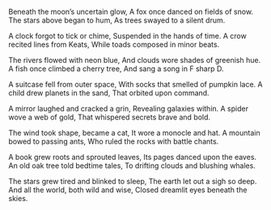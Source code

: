 Beneath the moon’s uncertain glow,
A fox once danced on fields of snow.
The stars above began to hum,
As trees swayed to a silent drum.

A clock forgot to tick or chime,
Suspended in the hands of time.
A crow recited lines from Keats,
While toads composed in minor beats.

The rivers flowed with neon blue,
And clouds wore shades of greenish hue.
A fish once climbed a cherry tree,
And sang a song in F sharp D.

A suitcase fell from outer space,
With socks that smelled of pumpkin lace.
A child drew planets in the sand,
That orbited upon command.

A mirror laughed and cracked a grin,
Revealing galaxies within.
A spider wove a web of gold,
That whispered secrets brave and bold.

The wind took shape, became a cat,
It wore a monocle and hat.
A mountain bowed to passing ants,
Who ruled the rocks with battle chants.

A book grew roots and sprouted leaves,
Its pages danced upon the eaves.
An old oak tree told bedtime tales,
To drifting clouds and blushing whales.

The stars grew tired and blinked to sleep,
The earth let out a sigh so deep.
And all the world, both wild and wise,
Closed dreamlit eyes beneath the skies.

